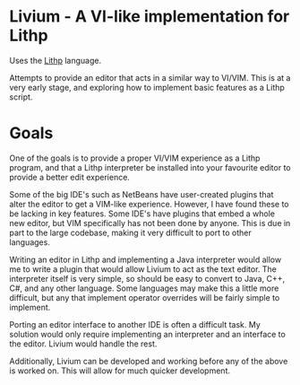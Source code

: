 Livium - A VI-like implementation for Lithp
===========================================

Uses the [Lithp](https://github.com/andrakis/node-lithp) language.

Attempts to provide an editor that acts in a similar way to VI/VIM.
This is at a very early stage, and exploring how to implement basic
features as a Lithp script.

Goals
=====

One of the goals is to provide a proper VI/VIM experience as a Lithp
program, and that a Lithp interpreter be installed into your favourite
editor to provide a better edit experience.

Some of the big IDE's such as NetBeans have user-created plugins that
alter the editor to get a VIM-like experience. However, I have found
these to be lacking in key features.
Some IDE's have plugins that embed a whole new editor, but VIM specifically
has not been done by anyone. This is due in part to the large codebase,
making it very difficult to port to other languages.

Writing an editor in Lithp and implementing a Java interpreter would
allow me to write a plugin that would allow Livium to act as the text
editor.
The interpreter itself is very simple, so should be easy to convert to
Java, C++, C#, and any other language. Some languages may make this a
little more difficult, but any that implement operator overrides will
be fairly simple to implement.

Porting an editor interface to another IDE is often a difficult task.
My solution would only require implementing an interpreter and an
interface to the editor. Livium would handle the rest.

Additionally, Livium can be developed and working before any of the
above is worked on. This will allow for much quicker development.

